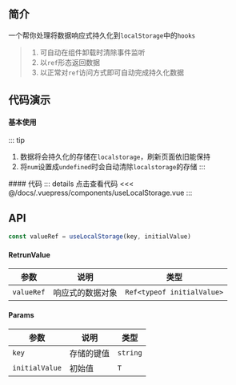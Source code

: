 ## 简介
一个帮你处理将数据响应式持久化到`localStorage`中的`hooks`
> 1. 可自动在组件卸载时清除事件监听  
> 2. 以`ref`形态返回数据
> 3. 以正常对`ref`访问方式即可自动完成持久化数据

## 代码演示
#### 基本使用  
::: tip
1. 数据将会持久化的存储在`localstorage`，刷新页面依旧能保持
2. 将`num`设置成`undefined`时会自动清除`localstorage`的存储
:::
<use-local-storage />
#### 代码  
::: details 点击查看代码
<<< @/docs/.vuepress/components/useLocalStorage.vue
:::


## API  
```ts
const valueRef = useLocalStorage(key, initialValue)
```

#### RetrunValue
| 参数 | 说明 | 类型 |
| --- | --- | --- |
| `valueRef` | 响应式的数据对象 | `Ref<typeof initialValue>` |

#### Params
| 参数 | 说明 | 类型 |
| --- | --- | --- |
| `key` | 存储的键值 | `string` |
| `initialValue` | 初始值 | `T` |
